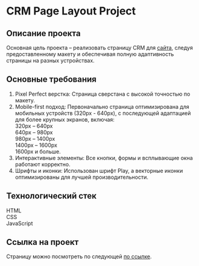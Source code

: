 # CRM Page Layout Project

## Описание проекта
Основная цель проекта – реализовать страницу CRM для [сайта](https://alpham.pro), следуя предоставленному макету и обеспечивая полную адаптивность страницы на разных устройствах.

## Основные требования
1. Pixel Perfect верстка: Страница сверстана с высокой точностью по макету.
2. Mobile-first подход: Первоначально страница оптимизирована для мобильных устройств (320px - 640px), с последующей адаптацией для более крупных экранов, включая:  
320px – 640px  
640px – 980px  
980px – 1400px  
1400px – 1600px  
1600px и больше.  
3. Интерактивные элементы: Все кнопки, формы и всплывающие окна работают корректно.
4. Шрифты и иконки: Использован шрифт Play, а векторные иконки оптимизированы для лучшей производительности.

## Технологический стек
HTML  
CSS  
JavaScript  

## Ссылка на проект
Страницу можно посмотреть по следующей [по ссылке](https://gulnarafedorova.github.io/alpha-marketing-project/).
